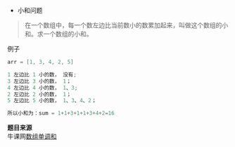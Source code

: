 - 小和问题
> 在一个数组中，每一个数左边比当前数小的数累加起来，叫做这个数组的小和。求一个数组的小和。

例子</br>
```go
arr = [1, 3, 4, 2, 5]

1 左边比 1 小的数， 没有;
3 左边比 3 小的数， 1；
4 左边比 4 小的数， 1、3;
2 左边比 2 小的数， 1；
5 左边比 5 小的数， 1、3、4、2；

所以小和为：sum = 1+1+3+1+1+3+4+2=16
```
**题目来源** </br>
牛课网[数组单调和](https://www.nowcoder.com/questionTerminal/8397609ba7054da382c4599d42e494f3)


